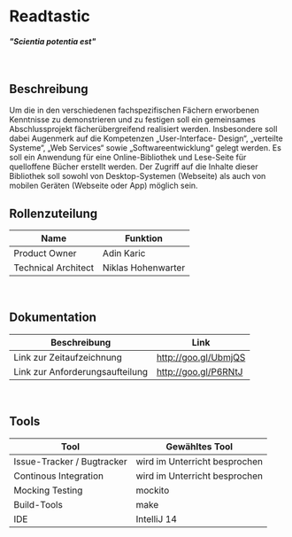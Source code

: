 # Readtastic
#### *"Scientia potentia est"*

<br />

## Beschreibung

Um die in den verschiedenen fachspezifischen Fächern erworbenen Kenntnisse zu
demonstrieren und zu festigen soll ein gemeinsames Abschlussprojekt fächerübergreifend
realisiert werden. Insbesondere soll dabei Augenmerk auf die Kompetenzen „User-Interface-
Design“, „verteilte Systeme“, „Web Services“ sowie „Softwareentwicklung“ gelegt werden.
Es soll ein Anwendung für eine Online-Bibliothek und Lese-Seite für quelloffene Bücher
erstellt werden. Der Zugriff auf die Inhalte dieser Bibliothek soll sowohl von Desktop-Systemen
(Webseite) als auch von mobilen Geräten (Webseite oder App) möglich sein.


## Rollenzuteilung

|Name|Funktion|
|---|---|
|Product Owner|Adin Karic|
|Technical Architect|Niklas Hohenwarter|

<br />

## Dokumentation

|Beschreibung|Link|
|---|---|
|Link zur Zeitaufzeichnung|http://goo.gl/UbmjQS|
|Link zur Anforderungsaufteilung|http://goo.gl/P6RNtJ|

<br />

## Tools

|Tool|Gewähltes Tool|
|---|---|
|Issue-Tracker / Bugtracker|wird im Unterricht besprochen|
|Continous Integration|wird im Unterricht besprochen|
|Mocking Testing|mockito|
|Build-Tools|make|
|IDE|IntelliJ 14|
